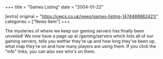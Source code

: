 +++
title = "Games Listing"
date = "2004-01-22"

[extra]
original = "https://uwcs.co.uk/news/games-listing-1474488882421/"    
categories = ["News Item"]
+++

The mysteries of where we keep our gaming servers has finally been unveiled\! We now have a page up at /gaming/servers which lists all of our gaming servers, tells you wether they're up and how long they've been up, what map they're on and how many players are using them. If you click the "info" links, you can also see who's on them.

